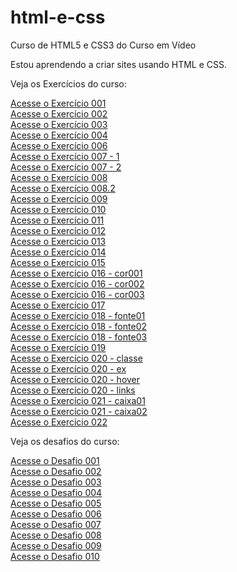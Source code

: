 # html-e-css
 Curso de HTML5 e CSS3 do Curso em Vídeo

Estou aprendendo a criar sites usando HTML e CSS.

Veja os Exercícios do curso:

<a href="exercicios/ex001/index.html">Acesse o Exercício 001</a> <br>
<a href="exercicios/ex002/index.html">Acesse o Exercício 002</a> <br>
<a href="exercicios/ex003/index.html">Acesse o Exercício 003</a> <br>
<a href="exercicios/ex004/index.html">Acesse o Exercício 004</a> <br>
<a href="exercicios/ex006/index.html">Acesse o Exercício 006</a> <br>
<a href="exercicios/ex007/html4.html">Acesse o Exercício 007 - 1</a> <br>
<a href="exercicios/ex007/html5.html">Acesse o Exercício 007 - 2</a> <br>
<a href="exercicios/ex008/index.html">Acesse o Exercício 008</a> <br>
<a href="exercicios/ex008.2/index.html">Acesse o Exercício 008.2</a> <br>
<a href="exercicios/ex009/index.html">Acesse o Exercício 009</a> <br>
<a href="exercicios/ex010/index.html">Acesse o Exercício 010</a> <br>
<a href="exercicios/ex011/index.html">Acesse o Exercício 011</a> <br>
<a href="exercicios/ex012/index.html">Acesse o Exercício 012</a> <br>
<a href="exercicios/ex013/index.html">Acesse o Exercício 013</a> <br>
<a href="exercicios/ex014/index.html">Acesse o Exercício 014</a> <br>
<a href="exercicios/ex015/index.html">Acesse o Exercício 015</a> <br>
<a href="exercicios/ex016/cor001.html">Acesse o Exercício 016 - cor001</a> <br>
<a href="exercicios/ex016/cor002.html">Acesse o Exercício 016 - cor002</a> <br>
<a href="exercicios/ex016/cor003.html">Acesse o Exercício 016 - cor003</a> <br>
<a href="exercicios/ex017/fontes.html">Acesse o Exercício 017</a> <br>
<a href="exercicios/ex018/fonte01.html.html">Acesse o Exercício 018 - fonte01</a> <br>
<a href="exercicios/ex018/fonte02.html.html">Acesse o Exercício 018 - fonte02</a> <br>
<a href="exercicios/ex018/fonte03.html.html">Acesse o Exercício 018 - fonte03</a> <br>
<a href="exercicios/ex019/seletores01.html">Acesse o Exercício 019</a> <br>
<a href="exercicios/ex020/classe.html">Acesse o Exercício 020 - classe</a> <br>
<a href="exercicios/ex020/ex.html">Acesse o Exercício 020 - ex</a> <br>
<a href="exercicios/ex020/hover.html">Acesse o Exercício 020 - hover</a> <br>
<a href="exercicios/ex020/links.html">Acesse o Exercício 020 - links</a> <br>
<a href="exercicios/ex021/caixa01.html">Acesse o Exercício 021 - caixa01</a> <br>
<a href="exercicios/ex021/caixa02.html">Acesse o Exercício 021 - caixa02</a> <br>
<a href="exercicios/ex022/fundo001.html">Acesse o Exercício 022</a> <br>

Veja os desafios do curso:

<a href="desafios/d001_mensagens/index.html">Acesse o Desafio 001</a> <br>
<a href="desafios/d002_imagens/index.html">Acesse o Desafio 002</a> <br>
<a href="desafios/d003_mapa-mundi/index.html">Acesse o Desafio 003</a> <br>
<a href="desafios/d004_emojis/index.html">Acesse o Desafio 004</a> <br>
<a href="desafios/d005_links-sociais/index.html">Acesse o Desafio 005</a> <br>
<a href="desafios/d006_tags-em-html/index.html">Acesse o Desafio 006</a> <br>
<a href="desafios/d007_imagens-flexiveis/index.html">Acesse o Desafio 007</a> <br>
<a href="desafios/d008_navegacao/index.html">Acesse o Desafio 008</a> <br>
<a href="desafios/d009_videos/index.html">Acesse o Desafio 009</a> <br>
<a href="desafios/d010_android/android.html">Acesse o Desafio 010</a> <br>